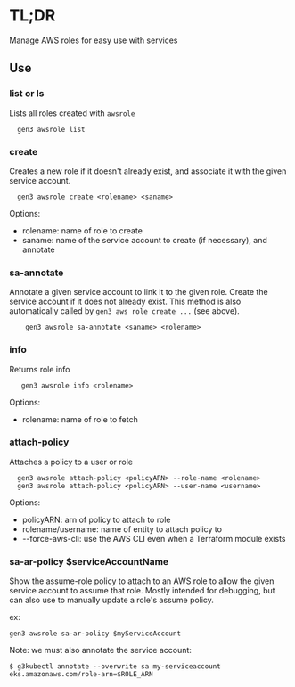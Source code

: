 # TL;DR

Manage AWS roles for easy use with services

## Use

### list or ls

Lists all roles created with `awsrole`
```
  gen3 awsrole list
```

### create 

Creates a new role if it doesn't already exist, and associate it with the given
service account.
```
  gen3 awsrole create <rolename> <saname>
```
Options:
  - rolename: name of role to create
  - saname: name of the service account to create (if necessary), and annotate

### sa-annotate

Annotate a given service account to link it to the given role.
Create the service account if it does not already exist.
This method is also automatically called by `gen3 aws role create ...` (see above).
```
    gen3 awsrole sa-annotate <saname> <rolename>
```

### info

Returns role info
```
   gen3 awsrole info <rolename>
```
Options:
  - rolename: name of role to fetch

### attach-policy

Attaches a policy to a user or role
```
  gen3 awsrole attach-policy <policyARN> --role-name <rolename>
  gen3 awsrole attach-policy <policyARN> --user-name <username>
```
Options:
  - policyARN: arn of policy to attach to role
  - rolename/username: name of entity to attach policy to
  - --force-aws-cli: use the AWS CLI even when a Terraform module exists


### sa-ar-policy $serviceAccountName

Show the assume-role policy to attach to an AWS role to allow
the given service account to assume that role.
Mostly intended for debugging, but can also use to manually
update a role's assume policy.

ex:
```
gen3 awsrole sa-ar-policy $myServiceAccount
```

Note: we must also annotate the service account:
```
$ g3kubectl annotate --overwrite sa my-serviceaccount eks.amazonaws.com/role-arn=$ROLE_ARN
```

